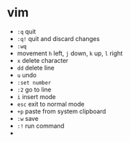 # vim  

- `:q` quit  
- `:q!`  quit and discard changes  
- `:wq`
- movement `h` left, `j` down, `k` up, `l` right  
- `x` delete character  
- `dd` delete line  
- `u` undo  
- `:set number`  
- `:2` go to line  
- `i` insert mode  
- `esc` exit to normal mode  
- `+p` paste from system clipboard  
- `:w` save  
- `:!` run command  
- 
